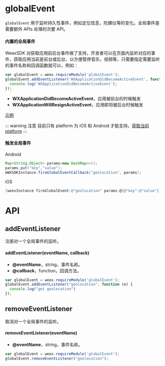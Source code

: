 # globalEvent <Badge text="0.14" type="warn" vertical="middle"/>

`globalEvent` 用于监听持久性事件，例如定位信息，陀螺仪等的变化。全局事件是需要额外 APIs 处理的次要 API。

#### 内置的全局事件

WeexSDK 对获取应用前后台事件做了支持，开发者可以在页面内监听对应的事件，获取应用当前是前台或后台，以方便暂停音乐，视频等，只需要指定需要监听的事件名称和回调函数就可以，例如：

```javascript
var globalEvent = weex.requireModule('globalEvent');
globalEvent.addEventListener('WXApplicationDidBecomeActiveEvent', function(e) {
  console.log('WXApplicationDidBecomeActiveEvent');
});
```

* **WXApplicationDidBecomeActiveEvent**，应用被前台的时候触发
* **WXApplicationWillResignActiveEvent**，应用即将被后台时候触发

[示例](http://dotwe.org/vue/5a774e8ce3766c88038cab6fe3331f5b)

::: warning 注意
目前只有 platform 为 iOS 和 Android 才能支持。[获取当前 platform](/zh/docs/api/weex-variable.html#weex-environment-object)
:::

#### 触发全局事件

Android
```java
Map<String,Object> params=new HashMap<>();
params.put("key","value");
mWXSDKInstance.fireGlobalEventCallback("geolocation", params);
```

iOS
```Objective-C
[weexInstance fireGlobalEvent:@"geolocation" params:@{@"key":@"value"}];
```

# API

## addEventListener

注册对一个全局事件的监听。

#### addEventListener(eventName, callback)

* **@eventName**，string，事件名称。
* **@callback**，function，回调方法。

```javascript
var globalEvent = weex.requireModule('globalEvent');
globalEvent.addEventListener("geolocation", function (e) {
  console.log("get geolocation")
});
```

## removeEventListener

取消对一个全局事件的监听。

#### removeEventListener(eventName)

* **@eventName**，string，事件名称。

```javascript
var globalEvent = weex.requireModule('globalEvent');
globalEvent.removeEventListener("geolocation");
```
